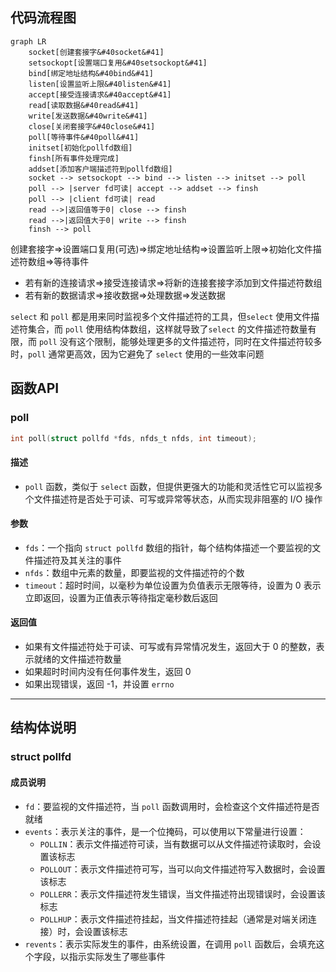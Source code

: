 ## 代码流程图

``` mermaid
graph LR
    socket[创建套接字&#40socket&#41]
    setsockopt[设置端口复用&#40setsockopt&#41]
    bind[绑定地址结构&#40bind&#41]
    listen[设置监听上限&#40listen&#41]
    accept[接受连接请求&#40accept&#41]
    read[读取数据&#40read&#41]
    write[发送数据&#40write&#41]
    close[关闭套接字&#40close&#41]
    poll[等待事件&#40poll&#41]
    initset[初始化pollfd数组]
    finsh[所有事件处理完成]
    addset[添加客户端描述符到pollfd数组]
    socket --> setsockopt --> bind --> listen --> initset --> poll
    poll --> |server fd可读| accept --> addset --> finsh
    poll --> |client fd可读| read
    read -->|返回值等于0| close --> finsh
    read -->|返回值大于0| write --> finsh
    finsh --> poll    
```

创建套接字=>设置端口复用(可选)=>绑定地址结构=>设置监听上限=>初始化文件描述符数组=>等待事件


- 若有新的连接请求=>接受连接请求=>将新的连接套接字添加到文件描述符数组
- 若有新的数据请求=>接收数据=>处理数据=>发送数据

`select` 和 `poll` 都是用来同时监视多个文件描述符的工具，但`select` 使用文件描述符集合，而 `poll` 使用结构体数组，这样就导致了`select` 的文件描述符数量有限，而 `poll` 没有这个限制，能够处理更多的文件描述符，同时在文件描述符较多时，`poll` 通常更高效，因为它避免了 `select` 使用的一些效率问题


## 函数API

### poll

```c
int poll(struct pollfd *fds, nfds_t nfds, int timeout);
```

#### 描述

- `poll` 函数，类似于 `select` 函数，但提供更强大的功能和灵活性它可以监视多个文件描述符是否处于可读、可写或异常等状态，从而实现非阻塞的 I/O 操作

#### 参数

- `fds`：一个指向 `struct pollfd` 数组的指针，每个结构体描述一个要监视的文件描述符及其关注的事件
- `nfds`：数组中元素的数量，即要监视的文件描述符的个数
- `timeout`：超时时间，以毫秒为单位设置为负值表示无限等待，设置为 0 表示立即返回，设置为正值表示等待指定毫秒数后返回

#### 返回值

- 如果有文件描述符处于可读、可写或有异常情况发生，返回大于 0 的整数，表示就绪的文件描述符数量
- 如果超时时间内没有任何事件发生，返回 0
- 如果出现错误，返回 -1，并设置 `errno`

---

## 结构体说明

### struct pollfd

#### 成员说明

- `fd`：要监视的文件描述符，当 `poll` 函数调用时，会检查这个文件描述符是否就绪
- `events`：表示关注的事件，是一个位掩码，可以使用以下常量进行设置：
  - `POLLIN`：表示文件描述符可读，当有数据可以从文件描述符读取时，会设置该标志
  - `POLLOUT`：表示文件描述符可写，当可以向文件描述符写入数据时，会设置该标志
  - `POLLERR`：表示文件描述符发生错误，当文件描述符出现错误时，会设置该标志
  - `POLLHUP`：表示文件描述符挂起，当文件描述符挂起（通常是对端关闭连接）时，会设置该标志
- `revents`：表示实际发生的事件，由系统设置，在调用 `poll` 函数后，会填充这个字段，以指示实际发生了哪些事件